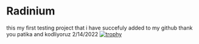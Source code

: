# Radinium
this my first testing project that i have succefuly added to my github thank you patika and kodliyoruz 2/14/2022
[![trophy](https://github-profile-trophy.vercel.app/?username=Radinium)](https://github.com/ryo-ma/github-profile-trophy)

